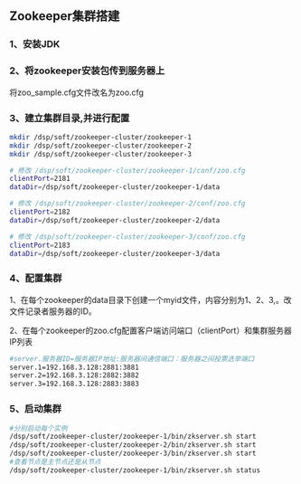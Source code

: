 ## Zookeeper集群搭建



### 1、安装JDK

### 2、将zookeeper安装包传到服务器上

将zoo_sample.cfg文件改名为zoo.cfg

### 3、建立集群目录,并进行配置

```sh
mkdir /dsp/soft/zookeeper-cluster/zookeeper-1
mkdir /dsp/soft/zookeeper-cluster/zookeeper-2
mkdir /dsp/soft/zookeeper-cluster/zookeeper-3

# 修改 /dsp/soft/zookeeper-cluster/zookeeper-1/conf/zoo.cfg
clientPort=2181
dataDir=/dsp/soft/zookeeper-cluster/zookeeper-1/data

# 修改 /dsp/soft/zookeeper-cluster/zookeeper-2/conf/zoo.cfg
clientPort=2182
dataDir=/dsp/soft/zookeeper-cluster/zookeeper-2/data

# 修改 /dsp/soft/zookeeper-cluster/zookeeper-3/conf/zoo.cfg
clientPort=2183
dataDir=/dsp/soft/zookeeper-cluster/zookeeper-3/data

```

### 4、配置集群

1、在每个zookeeper的data目录下创建一个myid文件，内容分别为1、2、3,。改文件记录者服务器的ID。

2、在每个zookeeper的zoo.cfg配置客户端访问端口（clientPort）和集群服务器IP列表

```sh
#server.服务器ID=服务器IP地址:服务器间通信端口：服务器之间投票选举端口
server.1=192.168.3.128:2881:3881
server.2=192.168.3.128:2882:3882
server.3=192.168.3.128:2883:3883
```



### 5、启动集群

```sh
#分别启动每个实例
/dsp/soft/zookeeper-cluster/zookeeper-1/bin/zkserver.sh start
/dsp/soft/zookeeper-cluster/zookeeper-2/bin/zkserver.sh start
/dsp/soft/zookeeper-cluster/zookeeper-3/bin/zkserver.sh start
#查看节点是主节点还是从节点
/dsp/soft/zookeeper-cluster/zookeeper-1/bin/zkserver.sh status
```

